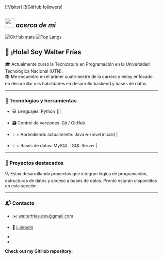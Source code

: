 
![Visitor] [![GitHub followers]
<!--
**Bhargavi-hash/Bhargavi-hash** is a ✨ _special_ ✨ repository because its `README.md` (this file) appears on your GitHub profile.
-->


## <img src="https://media.giphy.com/media/ObNTw8Uzwy6KQ/giphy.gif" width="30px">&nbsp;***acerca de mi***
![GitHub stats](https://github-readme-stats.vercel.app/api?username=Wally-ux&show_icons=true&theme=radical)
![Top Langs](https://github-readme-stats.vercel.app/api/top-langs/?username=Wally-ux&layout=compact)

## 👋 ¡Hola! Soy Walter Frías

🎓 Actualmente curso la Tecnicatura en Programación en la Universidad Tecnológica Nacional (UTN).  
📚 Me encuentro en el primer cuatrimestre de la carrera y estoy enfocado en desarrollar mis habilidades en desarrollo backend y bases de datos.

---

### 🧠 Tecnologías y herramientas
- 💻 Lenguajes: Python 🐍 | 

- 🗃️ Control de versiones: Git / GitHub
- 💡 + Aprendiendo actualmente:  Java ☕ (nivel inicial) |
- 💡 + Bases de datos: MySQL | SQL Server |

---

### 📌 Proyectos destacados
🔍 Estoy desarrollando proyectos que integran lógica de programación, estructuras de datos y acceso a bases de datos. Pronto estarán disponibles en esta sección.

---

### 📬 Contacto
- ✉️ walterfrias.dev@gmail.com
- 💼 [LinkedIn](https://linkedin.com/in/walterfrias)



- 


- 
__Check out my GitHub repository:__

<div>
<!--
**Wally-ux/Wally-ux** is a ✨ _special_ ✨ repository because its `README.md` (this file) appears on your GitHub profile.

Here are some ideas to get you started:

- 🔭 I’m currently working on ...
- 🌱 I’m currently learning ...
- 👯 I’m looking to collaborate on ...
- 🤔 I’m looking for help with ...
- 💬 Ask me about ...
- 📫 How to reach me: ...
- 😄 Pronouns: ...
- ⚡ Fun fact: ...
-->
